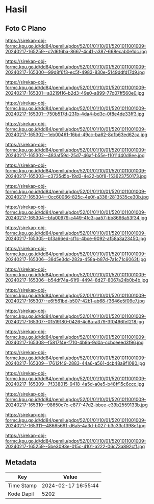 # Hasil

## Foto C Plano

https://sirekap-obj-formc.kpu.go.id/dd84/pemilu/pdpr/52/01/01/10/01/5201011001009-20240217-165259--c2d6f6ba-8667-4c41-a387-668ecab0e1dc.jpg

https://sirekap-obj-formc.kpu.go.id/dd84/pemilu/pdpr/52/01/01/10/01/5201011001009-20240217-165300--99d8f6f3-ec5f-4983-830e-5149ddfd17d9.jpg

https://sirekap-obj-formc.kpu.go.id/dd84/pemilu/pdpr/52/01/01/10/01/5201011001009-20240217-165301--a3219f16-b2d3-49e0-a899-77d07ff560e0.jpg

https://sirekap-obj-formc.kpu.go.id/dd84/pemilu/pdpr/52/01/01/10/01/5201011001009-20240217-165301--750b517d-231b-4da4-bd3c-0f8e4de33ff3.jpg

https://sirekap-obj-formc.kpu.go.id/dd84/pemilu/pdpr/52/01/01/10/01/5201011001009-20240217-165302--1eb00461-16bd-49cc-ba62-8d1b63ed62ca.jpg

https://sirekap-obj-formc.kpu.go.id/dd84/pemilu/pdpr/52/01/01/10/01/5201011001009-20240217-165302--483af59d-25d7-46af-b55e-f1011d40d8ee.jpg

https://sirekap-obj-formc.kpu.go.id/dd84/pemilu/pdpr/52/01/01/10/01/5201011001009-20240217-165303--c3735d5b-19d3-4e22-b0f8-153623750173.jpg

https://sirekap-obj-formc.kpu.go.id/dd84/pemilu/pdpr/52/01/01/10/01/5201011001009-20240217-165304--0cc60066-825c-4e0f-a336-2813535ce30b.jpg

https://sirekap-obj-formc.kpu.go.id/dd84/pemilu/pdpr/52/01/01/10/01/5201011001009-20240217-165304--bfa00979-c449-4fc3-aa57-bb8666a53f34.jpg

https://sirekap-obj-formc.kpu.go.id/dd84/pemilu/pdpr/52/01/01/10/01/5201011001009-20240217-165305--b13a66ed-cf1c-4bce-9092-af58a3a23450.jpg

https://sirekap-obj-formc.kpu.go.id/dd84/pemilu/pdpr/52/01/01/10/01/5201011001009-20240217-165306--38d5e3dd-282a-458a-b87d-7a1c71c6063f.jpg

https://sirekap-obj-formc.kpu.go.id/dd84/pemilu/pdpr/52/01/01/10/01/5201011001009-20240217-165306--b54df74a-61f9-4494-8d27-8067a24b0b4b.jpg

https://sirekap-obj-formc.kpu.go.id/dd84/pemilu/pdpr/52/01/01/10/01/5201011001009-20240217-165307--e6f561bd-b507-42b1-ab68-f3646e5f09e7.jpg

https://sirekap-obj-formc.kpu.go.id/dd84/pemilu/pdpr/52/01/01/10/01/5201011001009-20240217-165307--01519180-0426-4c8a-a379-3f0496fef218.jpg

https://sirekap-obj-formc.kpu.go.id/dd84/pemilu/pdpr/52/01/01/10/01/5201011001009-20240217-165308--f5817f4e-f710-4b9a-9d0a-ccbceeed3f96.jpg

https://sirekap-obj-formc.kpu.go.id/dd84/pemilu/pdpr/52/01/01/10/01/5201011001009-20240217-165309--17612f49-2883-44a6-a561-dcb48a9f1080.jpg

https://sirekap-obj-formc.kpu.go.id/dd84/pemilu/pdpr/52/01/01/10/01/5201011001009-20240217-165309--7f338015-9418-4a5d-a0e5-b48ff15c6ccc.jpg

https://sirekap-obj-formc.kpu.go.id/dd84/pemilu/pdpr/52/01/01/10/01/5201011001009-20240217-165310--98650c7c-c877-47d2-bbee-c39b2559133b.jpg

https://sirekap-obj-formc.kpu.go.id/dd84/pemilu/pdpr/52/01/01/10/01/5201011001009-20240217-165311--48665691-d6a5-4a3d-b027-b3c33cf398ef.jpg

https://sirekap-obj-formc.kpu.go.id/dd84/pemilu/pdpr/52/01/01/10/01/5201011001009-20240217-165259--5be3093e-015c-4101-a222-06c73a892cff.jpg


## Metadata

| Key        | Value               |
| ---------- | ------------------- |
| Time Stamp | 2024-02-17 16:55:44 |
| Kode Dapil | 5202                |



